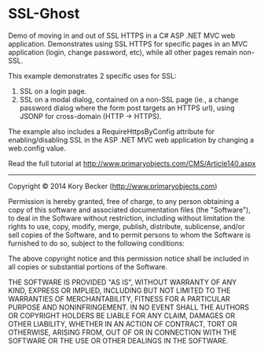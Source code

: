 SSL-Ghost
=========

Demo of moving in and out of SSL HTTPS in a C# ASP .NET MVC web application. Demonstrates using SSL HTTPS for specific pages in an MVC application (login, change password, etc), while all other pages remain non-SSL.

This example demonstrates 2 specific uses for SSL:

1. SSL on a login page.
2. SSL on a modal dialog, contained on a non-SSL page (ie., a change password dialog where the form post targets an HTTPS url), using JSONP for cross-domain (HTTP -> HTTPS).

The example also includes a RequireHttpsByConfig attribute for enabling/disabling SSL in the ASP .NET MVC web application by changing a web.config value.

Read the full tutorial at http://www.primaryobjects.com/CMS/Article140.aspx

---
Copyright © 2014 Kory Becker (http://www.primaryobjects.com)

Permission is hereby granted, free of charge, to any person obtaining
a copy of this software and associated documentation files (the
"Software"), to deal in the Software without restriction, including
without limitation the rights to use, copy, modify, merge, publish,
distribute, sublicense, and/or sell copies of the Software, and to
permit persons to whom the Software is furnished to do so, subject to
the following conditions:

The above copyright notice and this permission notice shall be
included in all copies or substantial portions of the Software.

THE SOFTWARE IS PROVIDED "AS IS", WITHOUT WARRANTY OF ANY KIND,
EXPRESS OR IMPLIED, INCLUDING BUT NOT LIMITED TO THE WARRANTIES OF
MERCHANTABILITY, FITNESS FOR A PARTICULAR PURPOSE AND
NONINFRINGEMENT. IN NO EVENT SHALL THE AUTHORS OR COPYRIGHT HOLDERS BE
LIABLE FOR ANY CLAIM, DAMAGES OR OTHER LIABILITY, WHETHER IN AN ACTION
OF CONTRACT, TORT OR OTHERWISE, ARISING FROM, OUT OF OR IN CONNECTION
WITH THE SOFTWARE OR THE USE OR OTHER DEALINGS IN THE SOFTWARE.
